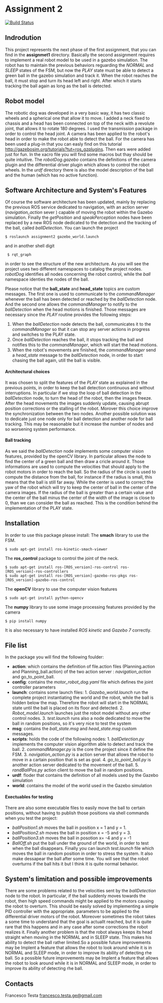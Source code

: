 # Assignment 2 

[![Build Status](https://travis-ci.org/joemccann/dillinger.svg?branch=master)](https://travis-ci.org/joemccann/dillinger)
## Indrodution
This project represents the next phase of the first assignment, that you can find in the __assignmet1__ directory. 
Basically the second assignment requires to implement a real robot model to be used in a gazebo simulation. The robot has to maintain the previous behaviors reguarding the _NORMAL_ and _SLEEP_ states of the FSM, but now the _PLAY_ state must be able to detect a green ball in the gazebo simulation and track it. When the robot reaches the ball, it must stop and turn its head left and right. After which it starts tracking the ball again as long as the ball is detected.

## Robot model 
  The robotic dog was developed in a very basic way, it has two classic wheels and a spherical one that allow it to move. I added a neck fixed to chassis and a head has been connected on top of the neck with a revolute joint, that allows it to rotate 180 degrees. I used the transmission package in order to control the head joint. 
  A camera has been applied to the robot's head in order to make the robot able to detect the ball. For the camera has been used a plug-in that you can easly find on this tutorial http://gazebosim.org/tutorials?tut=ros_gzplugins. Then ears were added just for fun.
  In the xacro file you will find some macros but thay should be quite intuitive. 
  The _robotDog.gazebo_ contains the definitions of the camera plugin and the differential driver plugin which allows to control the robot wheels. 
In the _urdf_ directory there is also the model description of the ball and the human (which has no active function).  
## Software Architecture and System's Features
 Of course the software architecture has been updated, mainly by replacing the previous ROS service dedicated to navigation, with an action server (_navigation_action_ sever ) capable of moving the robot within the Gazebo simulation. Finally the _getPosition_ and _speakPerception_ nodes have been replaced by a new ROS node dedicated to the detection and the tracking of the ball, called _ballDetection_.
 You can launch the project 
 ```
 $ roslaunch assignment2 gazebo_world.launch
 ```
 and in another shell digit 
```
 $ rqt_graph 
```
 in order to see the structure of the new architecture.
 As you will see the project uses two different namespaces to catalog the project nodes.
 _robotDog_ identifies all nodes concerning the robot control, while the _ball_ namespace identies the nodes of the ball. 
 
 Please notice that the __ball_state__ and __head_state__ topics are custom messages. The first one is used to communicate to the _commandManager_ whenever the ball has been detected or reached by the _ballDetection_ node. And the second one allows the _commandManager_ to notify to the _ballDetection_ when the head motions is finished.
 Those messages are necessary since the _PLAY_ routine provides the following steps:
1. When the _ballDetection_ node detects the ball, communicates it to the _commandManager_ so that it can stop any server actions in progress and switches to the PLAY state.
2. Once _ballDetection_ reaches the ball, it stops tracking the ball and notifies this to the _commandManager_, which will start the head motions.
3. When the robot's movements are finished, the _commandManager_ send a _head_state_ message to the _ballDetection_ node, in order to start chasing the ball again, utill the ball is visible.
#### Architectural choices
It was chosen to split the features of the _PLAY_ state as explained in the previous points, in order to keep the ball detection continuous and without interruptions. In particular if we stop the loop of ball detection in the _ballDetection_ node, to turn the head of the robot, then the images freeze. After the head movements the images suddenly update, causing abrupt position corrections or the stalling of the robot. Morover this choice improve the synchronization between the two nodes. Another possible solution was to dedicate just one node only for ball detection and another node for ball tracking. This may be reasonable but it increase the number of nodes and so worsening system performance. 

#### Ball tracking 
  As we said the _ballDetection_ node implements some computer vision features, provided by the openCV library. In particular allows the node to find the center of a green ball and then draw a cricle around it. 
  Those informations are used to compute the velocities that should apply to the robot motors in order to reach the ball. So the radius of the circle is used to compute the distance from the ball, for instance if the radius is small, this means that the ball is still far away. While the center is used to correct the yaw of the robot which will try to keep the center of ball in the center of the camera images. 
  If the radius of the ball is greater than a certain value and the center of the ball minus the center of the width of the image is close to 0, than we can consider the ball as reached. This is the condition behind the implementation of the PLAY state. 

 ## Installation 
 In order to use this package please install:
 The __smach__ library to use the FSM.
  ```
  $ sudo apt-get install ros-kinetic-smach-viewer
  ```
 The __ros_control__ package to control the joint of the neck.
```
$ sudo apt-get install ros-[ROS_version]-ros-control ros-[ROS_version]-ros-controllers
$ sudo apt-get install ros-[ROS_version]-gazebo-ros-pkgs ros-[ROS_version]-gazebo-ros-control
```
The __openCV__ library to use the computer vision features
```
$ sudo apt-get install python-opencv
```
The __numpy__ library to use some image processing features provided by the camera
```
$ pip install numpy
```
It is also necessary to have installed _ROS kinetic_ and _Gazebo 7_ correctly.

## File list
 In the package you will find the following foulder:
 - __action__: which contains the definition of file.action files (Planning.action and Planning_ball.action) of the two action server : _navigation_action_ and go_to_point_ball.
 - __config__: contains the _motor_robot_dog.yaml_ file which defines the joint controller parameters
 - __launch__: contains some launch files:
           1. _Gazebo_world.launch_ run the complete project instantiating the world and the robot, while the ball is hidden below the map. Therefore the robot will start in the NORMAL state until the ball is placed on its floor and detected. 
           2. _Robot_model.launch_ launches just the robot model without any other control nodes.
           3. _test.launch_ runs also a node dedicated to move the ball in random positions, so it's very nice to test the system
- __msg__: contains the _ball_state.msg_ and _head_state.msg_ custom messages.
- __scripts__: holds the code of the following nodes:
            1. _ballDetection.py_ implements the computer vision algorithm able to detect and track the ball.
            2. _commandManager.py_ is the core the project since it define the FSM.
            3. _navigation_action.py_ is a action server that allows the robot to move in a cartain position that is set as goal.
            4. _go_to_point_ball.py_ is another action server dedicated to the movement of the ball.
            5. _randBallPos.py_ action client to move the ball in random positions.
- __urdf__: floder that contains the definition of all models used by the Gazebo simulation
- __world__: contains the model of the world used in the Gazebo simulation
#### Exectuables for testing
There are also some executable files to easily move the ball to certain positions, without having to publish those positions via shell commands when you test the project:
- _ballPosition1.sh_ moves the ball in position x = 1 and y = 1.
- _ballPosition2.sh_ moves the ball in position x = -5 and y = 3.
- _ballPosition3.sh_ moves the ball in posotion x= -4 and y = -1
- _BallOff.sh_ put the ball under the ground of the world, in order to test when the ball disappears. 
Finally you can launch _test.launch_ file which moves the ball in random position in order to stress the system. It also make dessapear the ball after some time. You will see that the robot overturns if the ball hits it but I think it is quite normal behavior.
 
## System's limitation and possible improvements
There are some problems related to the velocities sent by the _ballDetection_ node to the robot. In particular, if the ball suddenly moves towards the robot, then high speed commands might be applied to the motors causing the robot to overturn.
This should be easily solved by implementing a simple PID controller with the appropriate. parameters to be applied to the differential driver motors of the robot.
Moreover sometimes the robot takes a some time to understand that the goal is actuallt reached, but it is quite rare that this happens and in any case after some corrections the robot realizes it.
Finally another problem is that the robot always keeps its head straight when moving in the NORMAL and in SLEEP state. This makes his ability to detect the ball rather limited.So a possible future improvements may be Implent a feature that allows the robot to look around while it is in NORMAL and SLEEP mode, in order to improve its ability of detecting rhe ball. So a possible future improvements may be Implent a feature that allows the robot to look around while it is in NORMAL and SLEEP mode, in order to improve its ability of detecting rhe ball.
## Contacts
Francesco Testa francesco.testa.ge@gmail.com
